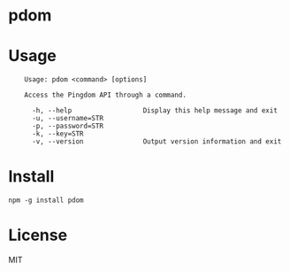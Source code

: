# pdom


# Usage

        Usage: pdom <command> [options]

        Access the Pingdom API through a command.

          -h, --help                  Display this help message and exit
          -u, --username=STR          
          -p, --password=STR          
          -k, --key=STR               
          -v, --version               Output version information and exit


# Install

    npm -g install pdom


# License
MIT
